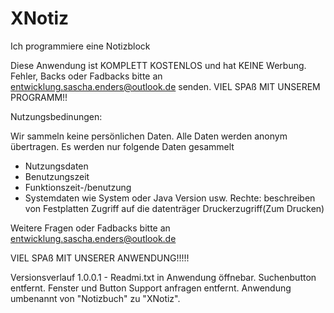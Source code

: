 # XNotiz
Ich programmiere eine Notizblock

Diese Anwendung ist KOMPLETT KOSTENLOS und hat KEINE Werbung.
Fehler, Backs oder Fadbacks bitte an entwicklung.sascha.enders@outlook.de
 senden. VIEL SPAß MIT UNSEREM PROGRAMM!!


Nutzungsbedinungen: 

Wir sammeln keine persönlichen Daten. Alle Daten werden anonym übertragen.
Es werden nur folgende Daten gesammelt
- Nutzungsdaten
- Benutzungszeit
- Funktionszeit-/benutzung
- Systemdaten wie System oder Java Version usw.
Rechte: 
beschreiben von Festplatten
Zugriff auf die datenträger
Druckerzugriff(Zum Drucken)

Weitere Fragen oder Fadbacks bitte an entwicklung.sascha.enders@outlook.de

VIEL SPAß MIT UNSERER ANWENDUNG!!!!!

Versionsverlauf
1.0.0.1 - 
Readmi.txt in Anwendung öffnebar. 
Suchenbutton entfernt. 
Fenster und Button Support anfragen entfernt. 
Anwendung umbenannt von "Notizbuch" zu "XNotiz". 
